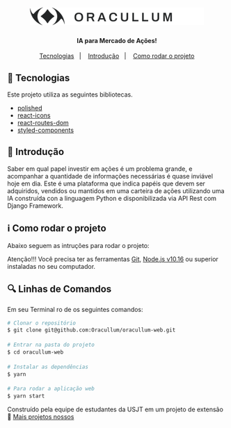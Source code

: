 <h1 align="center">
	<img alt="Oracullum" src="https://github.com/Oracullum/oracullum-web/blob/master/src/assets/logo.svg" width="400px" />
</h1>

<h4 align="center">
	IA para Mercado de Ações!
</h4>

<p align="center">
	<a href="#rocket-tecnologias">Tecnologias</a>&nbsp;&nbsp;&nbsp;|&nbsp;&nbsp;&nbsp;
	<a href="#page_facing_up-introdução">Introdução</a>&nbsp;&nbsp;&nbsp;|&nbsp;&nbsp;&nbsp;
	<a href="#information_source-como-rodar-o-projeto">Como rodar o projeto</a>
</p>

## :rocket: Tecnologias

Este projeto utiliza as seguintes bibliotecas.

- [polished](https://polished.js.org/)
- [react-icons](https://react-icons.github.io/react-icons/)
- [react-routes-dom](https://reactrouter.com/web/guides/quick-start)
- [styled-components](https://styled-components.com/)

## :page_facing_up: Introdução

Saber em qual papel investir em ações é um problema grande, e acompanhar a quantidade de informações necessárias é quase inviável hoje em dia. Este é uma plataforma que indica papéis que devem ser adquiridos, vendidos ou mantidos em uma carteira de ações utilizando uma IA construída con a linguagem Python e disponibilizada via API Rest com Django Framework.

## :information_source: Como rodar o projeto

Abaixo seguem as intruções para rodar o projeto:

Atenção!!! Você precisa ter as ferramentas [Git](https://git-scm.com), [Node.js v10.16][nodejs] ou superior instaladas no seu computador.

## :mag: Linhas de Comandos

Em seu Terminal ro de os seguintes comandos:

```bash
# Clonar o repositório
$ git clone git@github.com:Oracullum/oracullum-web.git

# Entrar na pasta do projeto
$ cd oracullum-web

# Instalar as dependências
$ yarn

# Para rodar a aplicação web
$ yarn start
```

Construído pela equipe de estudantes da USJT em um projeto de extensão :wave: [Mais projetos nossos](https://github.com/Oracullum)

[nodejs]: https://nodejs.org/
[yarn]: https://yarnpkg.com/
[vc]: https://code.visualstudio.com/
